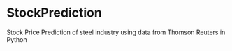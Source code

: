 # StockPrediction
Stock Price Prediction of steel industry using data from Thomson Reuters in Python

